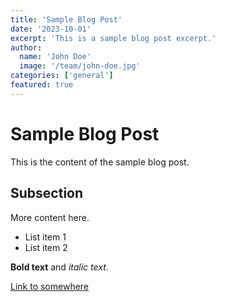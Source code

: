 ```yaml
---
title: 'Sample Blog Post'
date: '2023-10-01'
excerpt: 'This is a sample blog post excerpt.'
author:
  name: 'John Doe'
  image: '/team/john-doe.jpg'
categories: ['general']
featured: true
---
```


# Sample Blog Post

This is the content of the sample blog post.

## Subsection

More content here.

- List item 1
- List item 2

**Bold text** and *italic text*.

[Link to somewhere](https://example.com)
